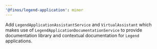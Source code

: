 ```yaml
---
'@finos/legend-application': minor
---
```


Add `LegendApplicationAssistantService` and `VirtualAssistant` which makes use of `LegendApplicationDocumentationService` to provide documentation library and contextual documentation for `Legend` applications.
